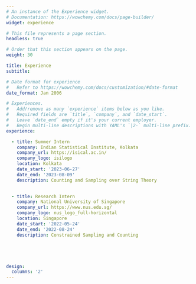 ```yaml
---
# An instance of the Experience widget.
# Documentation: https://wowchemy.com/docs/page-builder/
widget: experience

# This file represents a page section.
headless: true

# Order that this section appears on the page.
weight: 30

title: Experience
subtitle:

# Date format for experience
#   Refer to https://wowchemy.com/docs/customization/#date-format
date_format: Jan 2006

# Experiences.
#   Add/remove as many `experience` items below as you like.
#   Required fields are `title`, `company`, and `date_start`.
#   Leave `date_end` empty if it's your current employer.
#   Begin multi-line descriptions with YAML's `|2-` multi-line prefix.
experience:

  - title: Summer Intern
    company: Indian Statistical Institute, Kolkata
    company_url: https://isical.ac.in/
    company_logo: isilogo
    location: Kolkata
    date_start: '2023-06-27'
    date_end: '2023-08-09'
    description: Counting and Sampling over String Theory

    
  - title: Research Intern
    company: National University of Singapore
    company_url: https://www.nus.edu.sg/
    company_logo: nus_logo_full-horizontal
    location: Singapore
    date_start: '2022-05-24'
    date_end: '2022-08-24'
    description: Constrained Sampling and Counting





design:
  columns: '2'
---
```

